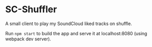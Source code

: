 # SC-Shuffler
A small client to play my SoundCloud liked tracks on shuffle.


Run `npm start` to build the app and serve it at localhost:8080 (using webpack dev server).
